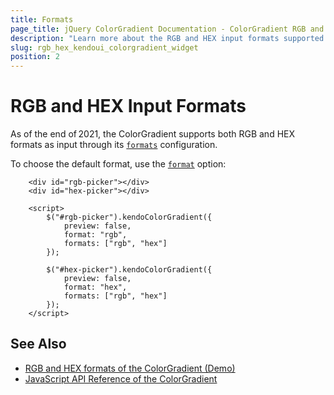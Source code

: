 ```yaml
---
title: Formats
page_title: jQuery ColorGradient Documentation - ColorGradient RGB and HEX Formats
description: "Learn more about the RGB and HEX input formats supported by the Kendo UI for jQuery ColorGradient."
slug: rgb_hex_kendoui_colorgradient_widget
position: 2
---
```


# RGB and HEX Input Formats

As of the end of 2021, the ColorGradient supports both RGB and HEX formats as input through its [`formats`](/api/javascript/ui/colorgradient/configuration/formats) configuration.

To choose the default format, use the [`format`](/api/javascript/ui/colorgradient/configuration/format) option:

```dojo
    <div id="rgb-picker"></div>
    <div id="hex-picker"></div>

    <script>
        $("#rgb-picker").kendoColorGradient({
            preview: false,
            format: "rgb",
            formats: ["rgb", "hex"]
        });

        $("#hex-picker").kendoColorGradient({
            preview: false,
            format: "hex",
            formats: ["rgb", "hex"]
        });
    </script>
```

## See Also

* [RGB and HEX formats of the ColorGradient (Demo)](https://demos.telerik.com/kendo-ui/colorgradient/rgb-hex)
* [JavaScript API Reference of the ColorGradient](/api/javascript/ui/colorgradient)
